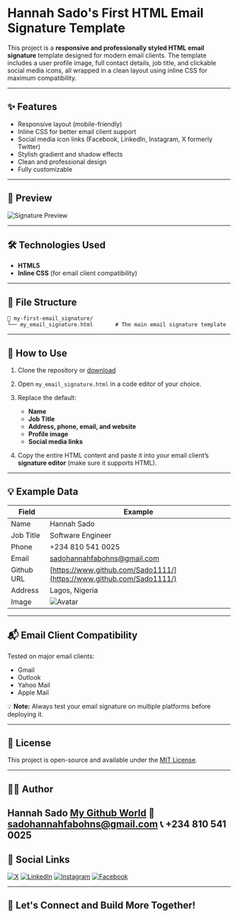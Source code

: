 # Hannah Sado's First HTML Email Signature Template

This project is a **responsive and professionally styled HTML email signature** template designed for modern email clients. The template includes a user profile image, full contact details, job title, and clickable social media icons, all wrapped in a clean layout using inline CSS for maximum compatibility.

---

## ✨ Features

- Responsive layout (mobile-friendly)
- Inline CSS for better email client support
- Social media icon links (Facebook, LinkedIn, Instagram, X formerly Twitter)
- Stylish gradient and shadow effects
- Clean and professional design
- Fully customizable

---

## 📸 Preview

![Signature Preview](https://i.postimg.cc/J4x2fL3w/Newer-size.png)

---

## 🛠️ Technologies Used

- **HTML5**
- **Inline CSS** (for email client compatibility)

---

## 📂 File Structure

```text
📁 my-first-email_signature/
└── my_email_signature.html       # The main email signature template
````

---

## 📝 How to Use

1. Clone the repository or [download](https://github.com/Sado1111/my-first-email_signature.git) 

2. Open `my_email_signature.html` in a code editor of your choice.

3. Replace the default:

   * **Name**
   * **Job Title**
   * **Address, phone, email, and website**
   * **Profile image**
   * **Social media links**

4. Copy the entire HTML content and paste it into your email client’s **signature editor** (make sure it supports HTML).

---

## 💡 Example Data

| Field     | Example                                                     |
| --------- | ----------------------------------------------------------- |
| Name      | Hannah Sado                               |
| Job Title | Software Engineer                                         |
| Phone     | +234 810 541 0025                                            |
| Email     | [sadohannahfabohns@gmail.com](mailto:sadohannahfabohns@gmail.com)     |
| Github URL   | [https://www.github.com/Sado1111/](https://www.github.com/Sado1111/)                |
| Address   | Lagos, Nigeria                  |
| Image     | ![Avatar](https://i.postimg.cc/J4x2fL3w/Newer-size.png) |

---

## 📬 Email Client Compatibility

Tested on major email clients:

* Gmail
* Outlook
* Yahoo Mail
* Apple Mail

💡 **Note:** Always test your email signature on multiple platforms before deploying it.

---

## 📄 License

This project is open-source and available under the [MIT License](LICENSE).

---

## 🙋‍♀️ Author

**Hannah Sado**
[My Github World](https://www.github.com/Sado1111/)
📧 [sadohannahfabohns@gmail.com](mailto:sadohannahfabohns@gmail.com)
📞 +234 810 541 0025
---

## 🔗 Social Links

[![X](https://cdn-icons-png.flaticon.com/128/5969/5969020.png)](https://www.twitter.com/HannahDatCodes/)
[![LinkedIn](https://cdn-icons-png.flaticon.com/128/3536/3536505.png)](https://www.linkedin.com/in/hannah-sado)
[![Instagram](https://cdn-icons-png.flaticon.com/128/2111/2111463.png)](https://www.instagram.com)
[![Facebook](https://cdn-icons-png.flaticon.com/128/733/733547.png)](https://www.facebook.com)

---

## 🚀 Let's Connect and Build More Together!
